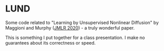 # LUND
Some code related to "Learning by Unsupervised Nonlinear Diffusion" by Maggioni and Murphy ([JMLR 2020](https://www.jmlr.org/papers/volume20/18-873/18-873.pdf)) - a truly wonderful paper.

This is something I put together for a class presentation. I make no guarantees about its correctness or speed.
